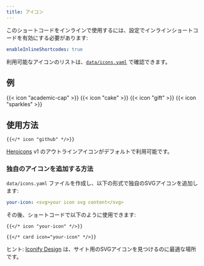```yaml
---
title: アイコン
---
```


このショートコードをインラインで使用するには、設定でインラインショートコードを有効にする必要があります:

```yaml {filename="hugo.yaml"}
enableInlineShortcodes: true
```

利用可能なアイコンのリストは、[`data/icons.yaml`](https://github.com/imfing/hextra/blob/main/data/icons.yaml) で確認できます。

<!--more-->

## 例

{{< icon "academic-cap" >}}
{{< icon "cake" >}}
{{< icon "gift" >}}
{{< icon "sparkles" >}}

## 使用方法

```
{{</* icon "github" */>}}
```

[Heroicons](https://v1.heroicons.com/) v1 のアウトラインアイコンがデフォルトで利用可能です。

### 独自のアイコンを追加する方法

`data/icons.yaml` ファイルを作成し、以下の形式で独自のSVGアイコンを追加します:

```yaml {filename="data/icons.yaml"}
your-icon: <svg>your icon svg content</svg>
```

その後、ショートコードで以下のように使用できます:

```
{{</* icon "your-icon" */>}}

{{</* card icon="your-icon" */>}}
```

ヒント: [Iconify Design](https://iconify.design/) は、サイト用のSVGアイコンを見つけるのに最適な場所です。